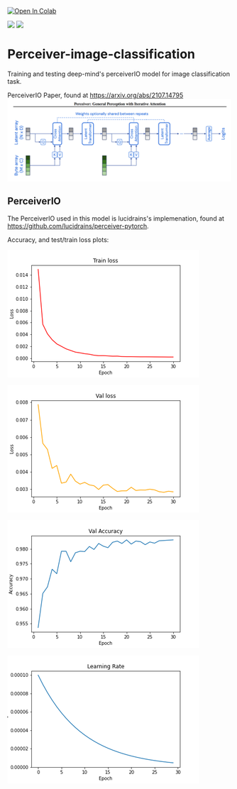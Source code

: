 [![Open In Colab](https://colab.research.google.com/assets/colab-badge.svg)](https://colab.research.google.com/drive/1lIsYIdr-3HrEQuu-YOSc72LiY6a-HI4e?usp=sharing)

[![](https://img.shields.io/github/license/sourcerer-io/hall-of-fame.svg?colorB=ff0001)](LICENSE)  [![](https://img.shields.io/badge/Piyush-Sharma-brightgreen.svg?colorB=ff0001)](https://www.linkedin.com/in/piyushsharma9323/)

# Perceiver-image-classification
Training and testing deep-mind's perceiverIO model for image classification task.

PerceiverIO Paper, found at https://arxiv.org/abs/2107.14795
<img src="./perceiver-architecture.png" width="600px"></img>

## PerceiverIO
The PerceiverIO used in this model is lucidrains's implemenation, found at https://github.com/lucidrains/perceiver-pytorch.

Accuracy, and test/train loss plots:

![](images/train_loss.png)

![](images/Val_loss.png)

![](images/Val_accuracy.png)

![](images/lr.png)
